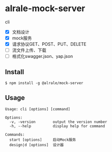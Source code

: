 # alrale-mock-server
cli

- [x] 文档设计
- [x] mock服务
- [x] 请求协议GET、POST、PUT、DELETE
- [ ] 流文件上传、下载
- [ ] 格式化swagger.json、yap.json

## Install

```shell
$ npm install -g @alrale/mock-server
```

## Usage
``` shell
Usage: cli [options] [command]

Options:
  -v, -version        output the version number
  -h, --help          display help for command

Commands:
  start [options]     启动Mock服务
  design|d [options]  设计器
```